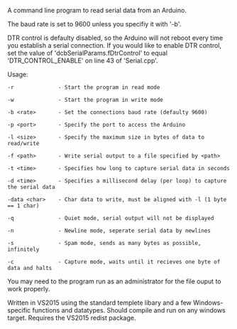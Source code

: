 A command line program to read serial data from an Arduino. 

The baud rate is set to 9600 unless you specifiy it with '-b'.

DTR control is defaulty disabled, so the Arduino will not reboot every time you establish a serial connection.
If you would like to enable DTR control, set the value of 'dcbSerialParams.fDtrControl' to equal 'DTR_CONTROL_ENABLE' on line 43 of 'Serial.cpp'.

Usage:

    -r              - Start the program in read mode

    -w              - Start the program in write mode
    
    -b <rate>       - Set the connections baud rate (defaulty 9600)

    -p <port>       - Specify the port to access the Arduino

    -l <size>       - Specify the maximum size in bytes of data to read/write

    -f <path>       - Write serial output to a file specified by <path>

    -t <time>       - Specifies how long to capture serial data in seconds

    -d <time>       - Specifies a millisecond delay (per loop) to capture the serial data

    -data <char>    - Char data to write, must be aligned with -l (1 byte == 1 char)

    -q              - Quiet mode, serial output will not be displayed

    -n              - Newline mode, seperate serial data by newlines

    -s              - Spam mode, sends as many bytes as possible, infinitely

    -c              - Capture mode, waits until it recieves one byte of data and halts

You may need to the program run as an administrator for the file ouput to work properly.

Written in VS2015 using the standard templete libary and a few Windows-specific functions and datatypes.
Should compile and run on any windows target. Requires the VS2015 redist package.
